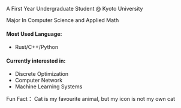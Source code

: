 
A First Year Undergraduate Student @ Kyoto University

Major In Computer Science and Applied Math

#### Most Used Language: 

+ Rust/C++/Python

#### Currently interested in:
 
+  Discrete Optimization
+  Computer Network
+  Machine Learning Systems

Fun Fact： Cat is my favourite animal, but my icon is not my own cat
